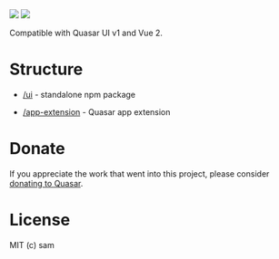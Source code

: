 <img src="https://img.shields.io/npm/v/quasar-ui-home-finance.svg?label=quasar-ui-home-finance">
<img src="https://img.shields.io/npm/v/quasar-app-extension-home-finance.svg?label=quasar-app-extension-home-finance">

Compatible with Quasar UI v1 and Vue 2.

# Structure
* [/ui](ui) - standalone npm package

* [/app-extension](app-extension) - Quasar app extension


# Donate
If you appreciate the work that went into this project, please consider [donating to Quasar](https://donate.quasar.dev).

# License
MIT (c) sam
